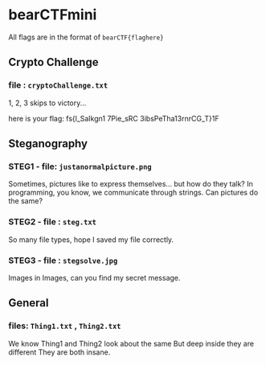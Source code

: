 # bearCTFmini
All flags are in the format of `bearCTF{flaghere}`

## Crypto Challenge

### file : `cryptoChallenge.txt`
1, 2, 3 skips to victory...

here is your flag: fs{l_SaIkgn1 7Pie_sRC 3ibsPeTha13rnrCG_T}1F


## Steganography

### STEG1 - file: `justanormalpicture.png`

Sometimes, pictures like to express themselves... but how do they talk?
In programming, you know, we communicate through strings. Can pictures do the same? 

### STEG2 - file : `steg.txt`
So many file types, hope I saved my file correctly.

### STEG3 - file : `stegsolve.jpg`
Images in Images, can you find my secret message.


## General

### files: `Thing1.txt` , `Thing2.txt`
We know Thing1 and Thing2 look about the same
But deep inside they are different
They are both insane.



